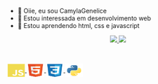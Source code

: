 - 👋 Oiie, eu sou CamylaGenelice
- 👀 Estou interessada em desenvolvimento web
- 🌱 Estou aprendendo html, css e  javascript

<div align="center">
  <a href="https://github.com/camylagenelice">
  <img height="180em" src="https://github-readme-stats.vercel.app/api?username=CamylaGenelice&show_icons=true&theme=buefy&include_all_commits=true&count_private=true"/>
  <img height="180em" src="https://github-readme-stats.vercel.app/api/top-langs/?username=CamylaGenelice&layout=compact&langs_count=7&theme=buefy"/>
</div>
 
 ##

<div style="display: inline_block"><br>
  <img align="center" alt="Rafa-Js" height="30" width="40" src="https://raw.githubusercontent.com/devicons/devicon/master/icons/javascript/javascript-plain.svg">
  <img align="center" alt="Rafa-HTML" height="30" width="40" src="https://raw.githubusercontent.com/devicons/devicon/master/icons/html5/html5-original.svg">
  <img align="center" alt="Rafa-CSS" height="30" width="40" src="https://raw.githubusercontent.com/devicons/devicon/master/icons/css3/css3-original.svg">
  <img align="center" alt="Rafa-Python" height="30" width="40" src="https://raw.githubusercontent.com/devicons/devicon/master/icons/python/python-original.svg">
 
</div>
